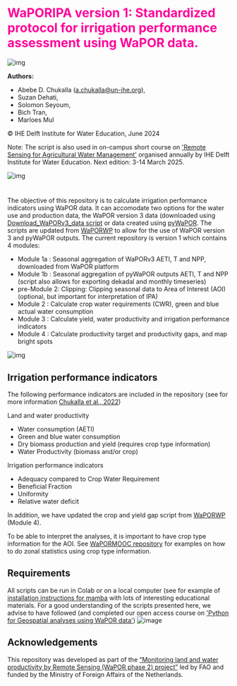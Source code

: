 # <font color='#ff009a'> WaPORIPA version 1: Standardized protocol for irrigation performance assessment using WaPOR data. </font>
![img](https://github.com/wateraccounting/WaPORIPA/blob/main/images/Image2.png) 

**Authors:** 
* Abebe D. Chukalla (a.chukalla@un-ihe.org),
* Suzan Dehati,
* Solomon Seyoum,
* Bich Tran,
* Marloes Mul
  
  
© IHE Delft Institute for Water Education, June 2024

Note: The script is also used in on-campus short course on ['Remote Sensing for Agricultural Water Management'](https://www.un-ihe.org/courses/on-campus/remote-sensing-agricultural-water-management) organised annually by IHE Delft Institute for Water Education. Next edition: 3-14 March 2025. 

![img](https://github.com/wateraccounting/WaPORIPA/blob/main/images/Short%20course%20RS4AWM.png)
#
The objective of this repository is to calculate irrigation performance indicators using WaPOR data. It can accomodate two options for the water use and production data, the WaPOR version 3 data (downloaded using [Download_WaPORv3_data script](https://github.com/wateraccounting/WaPORMOOC/tree/main/1_WaPOR_download_colab) or data created using [pyWaPOR](https://bitbucket.org/cioapps/pywapor/src/master/). The scripts are updated from [WaPORWP](https://github.com/wateraccounting/WAPORWP) to allow for the use of WaPOR version 3 and pyWaPOR outputs. The current repository is version 1 which contains 4 modules:

- Module 1a   :  Seasonal aggregation of WaPORv3 AETI, T and NPP, downloaded from WaPOR platform
- Module 1b   :  Seasonal aggregation of pyWaPOR outputs AETI, T and NPP (script also allows for exporting dekadal and monthly timeseries)
- pre-Module 2:  Clipping: Clipping seasonal data to Area of Interest (AOI) (optional, but important for interpretation of IPA)
- Module 2    :  Calculate crop water requirements (CWR), green and blue actual water consumption
- Module 3    :  Calculate yield, water productivity and irrigation performance indicators
- Module 4    :  Calculate  productivity target and productivity gaps, and map bright spots
  
![img](https://github.com/wateraccounting/WaPORIPA/blob/main/images/ImageRepoStructure.PNG)

## Irrigation performance indicators 
The following performance indicators are included in the repository (see for more information [Chukalla et al., 2022](https://hess.copernicus.org/articles/26/2759/2022/hess-26-2759-2022.html))

Land and water productivity
- Water consumption (AETI)
- Green and blue water consumption
- Dry biomass production and yield (requires crop type information)
- Water Productivity (biomass and/or crop)

Irrigation performance indicators
- Adequacy compared to Crop Water Requirement
- Beneficial Fraction
- Uniformity
- Relative water deficit

In addition, we have updated the crop and yield gap script from [WaPORWP](https://github.com/wateraccounting/WAPORWP) (Module 4). 

To be able to interpret the analyses, it is important to have crop type information for the AOI. See [WaPORMOOC repository](https://github.com/wateraccounting/WaPORMOOC/tree/main) for examples on how to do zonal statistics using crop type information. 

## Requirements
All scripts can be run in Colab or on a local computer (see for example of [installation instructions for mamba](https://courses.gisopencourseware.org/mod/book/view.php?id=430&chapterid=1427) with lots of interesting educational materials. For a good understanding of the scripts presented here, we advise to have followed (and completed our open access course on ['Python for Geospatial analyses using WaPOR data'](https://ocw.un-ihe.org/user/index.php?id=272))
![image](https://github.com/wateraccounting/WaPORMOOC/blob/main/images/Banner%2Cpython%2CWaPOR.jpeg)

## Acknowledgements
This repository was developed as part of the [“Monitoring land and water productivity by Remote Sensing (WaPOR phase 2) project”](https://www.fao.org/in-action/remote-sensing-for-water-productivity/en/) led by FAO and funded by the Ministry of Foreign Affairs of the Netherlands. 
